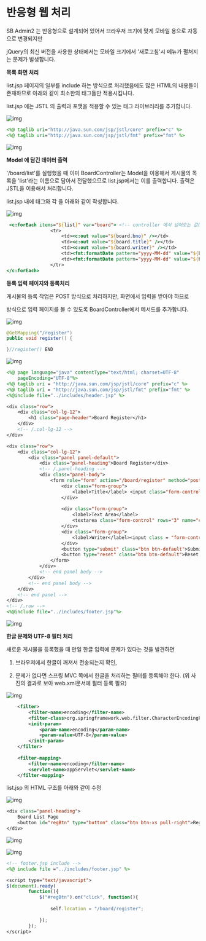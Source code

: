 # 반응형 웹 처리

SB Admin2 는 반응형으로 설계되어 있어서 브라우저 크기에 맞게 모바일 용으로 자동으로 변경되지만 

jQuery의 최신 버전을 사용한 상태에서는 모바일 크기에서 '새로고침'시 메뉴가 펼쳐지는 문제가 발생합니다.



**목록 화면 처리**

list.jsp 페이지의 일부를 include 하는 방식으로 처리했음에도 많은 HTML의 내용들이 존재하므로 아래와 같이 최소한의 태그들만 적용시킵니다.



list.jsp 에는 JSTL 의 출력과 포맷을 적용할 수 있는 태그 라이브러리를 추가합니다.

![img](https://postfiles.pstatic.net/MjAyMDA1MThfMTgx/MDAxNTg5NzgwMjI3MzAz.BoHCA1PUhZCRje3r6wPHSkJneG2VrmmvYsjk9xPmSbMg.jx8weruQ2rpMgV5DzDSfblF6YZCUC1dzZlJRXqAPuMkg.PNG.hojysoo/image.png?type=w966)

```jsp
<%@ taglib uri="http://java.sun.com/jsp/jstl/core" prefix="c" %>
<%@ taglib uri="http://java.sun.com/jsp/jstl/fmt" prefix="fmt" %>
```

![img](https://postfiles.pstatic.net/MjAyMDA1MThfMTYy/MDAxNTg5Nzc5MjE2Mjcz.ffaYhMfOcmXiUfbo3-yzlD4k_X2jur3IZ0W_NDwWRi8g.Uz_BCw4PgKvh1kiLxAp76wN_9ARL-jCEpMSvHL3UEgog.PNG.hojysoo/image.png?type=w966)



**Model 에 담긴 데이터 출력**

'/board/list'를 실행했을 때 이미 BoardController는 Model을 이용해서 게시물의 목록을 'list'라는 이름으로 담아서 전달했으므로 list.jsp에서는 이를 출력합니다. 출력은 JSTL을 이용해서 처리합니다.



list.jsp 내에 <tbody> 태그와 각 <tr>을 아래와 같이 작성합니다.

![img](https://postfiles.pstatic.net/MjAyMDA1MThfMjM2/MDAxNTg5NzgwMjE2MjY2.Ke6xlG7TPDywQaMgxb7K5Dkq98_sStBJY197K1WsQEEg.uyXbkYbgRamYUOxutwSTQag8_n4t_6D1AzJuABskizAg.PNG.hojysoo/image.png?type=w966)

```jsp
 <c:forEach items="${list}" var="board"> <!-- controller 에서 넘어오는 값(name 값) -->
            	<tr>
               		<td><c:out value="${board.bno}" /></td>
                    <td><c:out value="${board.title}" /></td>
                    <td><c:out value="${board.writer}" /></td>
                    <td><fmt:formatDate pattern="yyyy-MM-dd" value="${board.regdate}" /></td>
                    <td><fmt:formatDate pattern="yyyy-MM-dd" value="${board.updateDate}" /></td>
                </tr>
</c:forEach>
```

**등록 입력 페이지와 등록처리**

게시물의 등록 작업은 POST 방식으로 처리하지만, 화면에서 입력을 받아야 하므로

방식으로 입력 페이지를 볼 수 있도록 BoardController에서 메서드를 추가합니다.

![img](https://postfiles.pstatic.net/MjAyMDA1MThfMTc0/MDAxNTg5NzgyMTM0NzA5.mwBZozX_mINm2hFz8oIj_vacsDcT8EQ58knglYHCJggg.1AwSU7LpY4-5jF6W6oYJdarq_vydtCPLIFCls9SJEt0g.PNG.hojysoo/image.png?type=w966)

```java
@GetMapping("/register")
public void register() {

}//register() END
```



![img](https://postfiles.pstatic.net/MjAyMDA1MThfMjMw/MDAxNTg5NzgyNDg2OTUw.viYGkBh2RBh1hwptNmRvJ2ruTFGQVw_LpxkQdA5Ni2Eg.WUi47F6MbiA5cnTmCux_2CItTqY94ExnWGTcGHyoqnAg.PNG.hojysoo/image.png?type=w966)

```jsp
<%@ page language="java" contentType="text/html; charset=UTF-8"
    pageEncoding="UTF-8"%>
<%@ taglib uri = "http://java.sun.com/jsp/jstl/core" prefix="c" %>
<%@ taglib uri = "http://java.sun.com/jsp/jstl/fmt" prefix="fmt" %>
<%@include file="../includes/header.jsp" %>

<div class="row">
	<div class="col-lg-12">
		<h1 class="page-header">Board Register</h1>
	</div>
	<!-- /.col-lg-12 -->
</div>

<div class="row">
	<div class="col-lg-12">
		<div class="panel panel-default">
			<div class="panel-heading">Board Register</div>
			<!-- /.panel-heading -->
			<div class="panel-body">
				<form role="form" action="/board/register" method="post">
					<div class="form-group">
						<label>Title</label> <input class="form-control" name="title">
					</div>
					
					<div class="form-group">
						<label>Text Area</label>
						<textarea class="form-control" rows="3" name="content"></textarea>
					</div>
                    <div class="form-group">
           				<label>Writer</label><input class = "form-control" name = "writer"> 
           			</div>
					<button type="submit" class="btn btn-default">Submit Button</button>
					<button type="reset" class="btn btn-default">Reset Button</button>
				</form>
			</div>
			<!-- end panel body -->		
		</div>
		<!-- end panel body -->
	</div>
	<!-- end panel -->
</div>
<!-- /.row -->
<%@include file="../includes/footer.jsp"%>
```

![img](https://postfiles.pstatic.net/MjAyMDA1MThfMzIg/MDAxNTg5NzgzMTY4Mjc5.43g6AKLUtkZ5okXmmzCqJQNoXJgim93dPJw0T4SCyuQg.NuhVnKs-lBk9mjPC54qcUDTVPww_XcrcssJFvW527UMg.PNG.hojysoo/image.png?type=w966)



**한글 문제와 UTF-8 필터 처리**

새로운 게시물을 등록했을 때 만일 한글 입력에 문제가 있다는 것을 발견하면 

1) 브라우저에서 한글이 깨져서 전송되는지 확인,

2) 문제가 없다면 스프링 MVC 쪽에서 한글을 처리하는 필터를 등록해야 한다. (위 사진의 결과로 보아 web.xml문서에 필터 등록 필요)

![img](https://postfiles.pstatic.net/MjAyMDA1MThfMjY2/MDAxNTg5NzgzNjMwNzU3.1j8quGPvtOmOJ417mSxLUvO32MXgJHiwsfJjjEPKfTgg.dgO1GWxSRoDYnEllflcHTKVMuPNWLx8dx20slqn3D7Eg.PNG.hojysoo/image.png?type=w966)

```xml
	<filter>
		<filter-name>encoding</filter-name>
		<filter-class>org.springframework.web.filter.CharacterEncodingFilter</filter-class>
		<init-param>
			<param-name>encoding</param-name>
			<param-value>UTF-8</param-value>
		</init-param>
	</filter>
	
	<filter-mapping>
		<filter-name>encoding</filter-name>
		<servlet-name>appServlet</servlet-name>
	</filter-mapping>
```

list.jsp 의 HTML 구조를 아래와 같이 수정

![img](https://postfiles.pstatic.net/MjAyMDA1MThfMTE2/MDAxNTg5Nzg1NjcyNzQ3.TmgTjwTpHhzogWiZ3dSJbKDqmowoKLMcbUBqjtMSDcEg.nn5ovCkLyoSRwVaL0QLO5eYQkAqK5-ZmSTWxEGJA358g.PNG.hojysoo/image.png?type=w966)

```jsp
<div class="panel-heading">
    Board List Page
    <button id="regBtn" type="button" class="btn btn-xs pull-right">Register New Board</button>
</div>
```

![img](https://postfiles.pstatic.net/MjAyMDA1MThfMjc5/MDAxNTg5Nzg1NzE2NjE4.Ge-Cs7azTvxfFh_NgJmAO8hIaHCTxDCRpwNHdblXw24g.gcf0gOfxG7CA3i2eAjwIeNkfx2LZDc_Bnyia6WS1RkQg.PNG.hojysoo/image.png?type=w966)



![img](https://postfiles.pstatic.net/MjAyMDA1MThfMjEx/MDAxNTg5Nzg2NTQwOTU1.59W886dUais2NOMHjZUt3ccOkBmCad6k3sTem3CwA4Ag.sgZlIyywPyh778FfMnQnZNix0fgkvCdH2eMTOYQo_ogg.PNG.hojysoo/image.png?type=w966)

```jsp
<!-- footer.jsp include -->
<%@ include file ="../includes/footer.jsp" %>

<script type="text/javascript">
$(document).ready(
		function(){
			$("#regBtn").on("click", function(){
				
				self.location = "/board/register";
				
			});
		});
</script>
```

